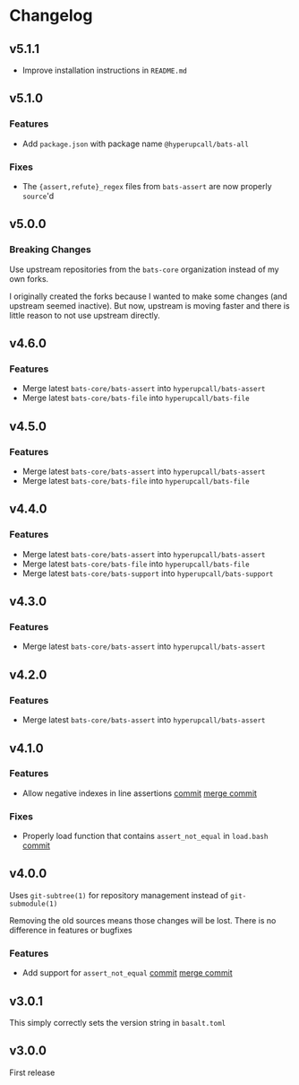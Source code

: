 # Changelog

## v5.1.1

- Improve installation instructions in `README.md`

## v5.1.0

### Features

- Add `package.json` with package name `@hyperupcall/bats-all`

### Fixes

- The `{assert,refute}_regex` files from `bats-assert` are now properly `source`'d

## v5.0.0

### Breaking Changes

Use upstream repositories from the `bats-core` organization instead of my own forks.

I originally created the forks because I wanted to make some changes (and upstream seemed inactive). But now, upstream is moving faster and there is little reason to not use upstream directly.

## v4.6.0

### Features

- Merge latest `bats-core/bats-assert` into `hyperupcall/bats-assert`
- Merge latest `bats-core/bats-file` into `hyperupcall/bats-file`

## v4.5.0

### Features

- Merge latest `bats-core/bats-assert` into `hyperupcall/bats-assert`
- Merge latest `bats-core/bats-file` into `hyperupcall/bats-file`

## v4.4.0

### Features

- Merge latest `bats-core/bats-assert` into `hyperupcall/bats-assert`
- Merge latest `bats-core/bats-file` into `hyperupcall/bats-file`
- Merge latest `bats-core/bats-support` into `hyperupcall/bats-support`

## v4.3.0

### Features

- Merge latest `bats-core/bats-assert` into `hyperupcall/bats-assert`
  
## v4.2.0

### Features

- Merge latest `bats-core/bats-assert` into `hyperupcall/bats-assert`

## v4.1.0

### Features

- Allow negative indexes in line assertions [commit](https://github.com/hyperupcall/bats-assert/commit/6ba332f34526819d06461704c57b7642f0f1e024) [merge commit](https://github.com/hyperupcall/bats-all/commit/545ad58c0224227739b470a5afcd5c53b2a96d75)

### Fixes

- Properly load function that contains `assert_not_equal` in `load.bash` [commit](https://github.com/hyperupcall/bats-all/commit/dbf8040164603351bb621e5b5b2090bfea9684db)

## v4.0.0

Uses `git-subtree(1)` for repository management instead of `git-submodule(1)`

Removing the old sources means those changes will be lost. There is no difference in features or bugfixes

### Features

- Add support for `assert_not_equal` [commit]([38bfbf61443c046acf91b678a5a8eb5a0ab13000](https://github.com/hyperupcall/bats-assert/commit/38bfbf61443c046acf91b678a5a8eb5a0ab13000)) [merge commit](https://github.com/hyperupcall/bats-all/commit/d0a44dd2db7c75fbd510834c7bc056ec313abc9e)

## v3.0.1

This simply correctly sets the version string in `basalt.toml`

## v3.0.0

First release
